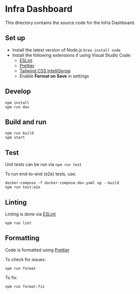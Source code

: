 # Infra Dashboard

This directory contains the source code for the Infra Dashboard.

## Set up

- Install the latest version of Node.js `brew install node`
- Install the following extensions if using Visual Studio Code:
  - [ESLint](https://marketplace.visualstudio.com/items?itemName=dbaeumer.vscode-eslint)
  - [Prettier](https://marketplace.visualstudio.com/items?itemName=esbenp.prettier-vscode)
  - [Tailwind CSS IntelliSense](https://marketplace.visualstudio.com/items?itemName=bradlc.vscode-tailwindcss)
  - Enable **Format on Save** in settings

## Develop

```
npm install
npm run dev
```

## Build and run

```
npm run build
npm start
```

## Test

Unit tests can be run via `npm run test`

To run end-to-end (e2e) tests, use:

```
docker-compose -f docker-compose.dev.yaml up --build
npm run test:e2e
```

## Linting

Linting is done via [ESLint](https://eslint.org/)

```
npm run lint
```

## Formatting

Code is formatted using [Prettier](https://prettier.io/)

To check for issues:

```
npm run format
```

To fix:

```
npm run format:fix
```
